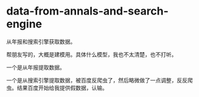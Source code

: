 # data-from-annals-and-search-engine
从年报和搜索引擎获取数据。

帮朋友写的，大概是建模用。具体什么模型，我也不太清楚，也不打听。

一个是从年报提取数据。

一个是从搜索引擎提取数据，被百度反爬虫了，然后略微做了一点调整，反反爬虫。结果百度开始给我提供假数据，认输。
